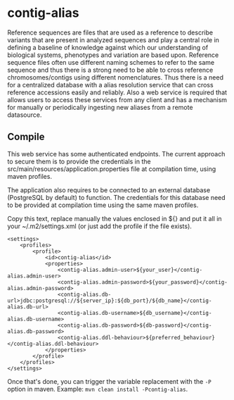 # contig-alias #
Reference sequences are files that are used as a reference to describe variants that are present in analyzed sequences and play a central role in defining a baseline of knowledge against which our understanding of biological systems, phenotypes and variation are based upon. Reference sequence files often use different naming schemes to refer to the same sequence and thus there is a strong need to be able to cross reference chromosomes/contigs using different nomenclatures. Thus there is a need for a centralized database with a alias resolution service that can cross reference accessions easily and reliably. Also a web service is required that allows users to access these services from any client and has a mechanism for manually or periodically ingesting new aliases from a remote datasource.


## Compile

This web service has some authenticated endpoints. The current approach to secure them is to provide the credentials in the src/main/resources/application.properties file at compilation time, using maven profiles.

The application also requires to be connected to an external database (PostgreSQL by default) to function. The credentials for this database need to be provided at compilation time using the same maven profiles. 

Copy this text, replace manually the values enclosed in ${} and put it all in your ~/.m2/settings.xml (or just add the profile if the file exists).
```
<settings>
    <profiles>
        <profile>
            <id>contig-alias</id>
            <properties>
                <contig-alias.admin-user>${your_user}</contig-alias.admin-user>
                <contig-alias.admin-password>${your_password}</contig-alias.admin-password>
                <contig-alias.db-url>jdbc:postgresql://${server_ip}:${db_port}/${db_name}</contig-alias.db-url>
                <contig-alias.db-username>${db_username}</contig-alias.db-username>
                <contig-alias.db-password>${db-password}</contig-alias.db-password>
                <contig-alias.ddl-behaviour>${preferred_behaviour}</contig-alias.ddl-behaviour>
            </properties>
        </profile>
    </profiles>
</settings>
```

Once that's done, you can trigger the variable replacement with the `-P` option in maven. Example: `mvn clean install -Pcontig-alias`.
 
